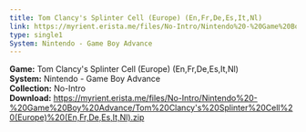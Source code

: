 ```yaml
---
title: Tom Clancy's Splinter Cell (Europe) (En,Fr,De,Es,It,Nl)
link: https://myrient.erista.me/files/No-Intro/Nintendo%20-%20Game%20Boy%20Advance/Tom%20Clancy's%20Splinter%20Cell%20(Europe)%20(En,Fr,De,Es,It,Nl).zip
type: single1
System: Nintendo - Game Boy Advance
---
```

<b>Game:</b> Tom Clancy's Splinter Cell (Europe) (En,Fr,De,Es,It,Nl)<br>
<b>System:</b> Nintendo - Game Boy Advance<br>
<b>Collection:</b> No-Intro<br>
<b>Download:</b> https://myrient.erista.me/files/No-Intro/Nintendo%20-%20Game%20Boy%20Advance/Tom%20Clancy's%20Splinter%20Cell%20(Europe)%20(En,Fr,De,Es,It,Nl).zip